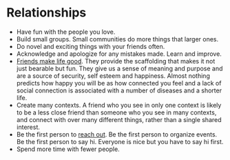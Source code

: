 # Relationships

- Have fun with the people you love.
- Build small groups. Small communities do more things that larger ones.
- Do novel and exciting things with your friends often.
- Acknowledge and apologize for any mistakes made. Learn and improve.
- [Friends make life good](https://youtu.be/I9hJ_Rux9y0). They provide the scaffolding that makes it not just bearable but fun. They give us a sense of meaning and purpose and are a source of security, self esteem and happiness. Almost nothing predicts how happy you will be as how connected you feel and a lack of social connection is associated with a number of diseases and a shorter life.
- Create many contexts. A friend who you see in only one context is likely to be a less close friend than someone who you see in many contexts, and connect with over many different things, rather than a single shared interest.
- Be the first person to [reach out](https://www.neelnanda.io/blog/mini-blog-post-23-taking-social-initiative). Be the first person to organize events. Be the first person to say hi. Everyone is nice but you have to say hi first.
- Spend more time with fewer people.
